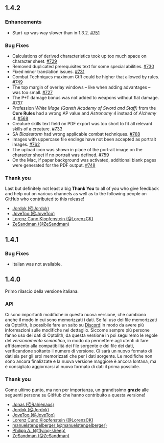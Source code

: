 ## 1.4.2

### Enhancements

- Start-up was way slower than in 1.3.2. [#751](https://github.com/elyukai/optolith-client/issues/751)

### Bug Fixes

- Calculations of derived characteristics took up too much space on character sheet. [#729](https://github.com/elyukai/optolith-client/issues/729)
- Removed duplicated prerequisites text for some special abilities. [#730](https://github.com/elyukai/optolith-client/issues/730)
- Fixed minor translation issues. [#731](https://github.com/elyukai/optolith-client/issues/731)
- Combat Techniques maximum CtR could be higher that allowed by rules. [#749](https://github.com/elyukai/optolith-client/issues/749)
- The top margin of overlay windows – like when adding advantages – was too small. [#727](https://github.com/elyukai/optolith-client/issues/727)
- The P+T damage bonus was not added to weapons without flat damage. [#737](https://github.com/elyukai/optolith-client/issues/737)
- Profession *White Mage (Gareth Academy of Sword and Staff)* from the **Core Rules** had a wrong AP value and *Astronomy 4* instead of *Alchemy 4*. [#568](https://github.com/elyukai/optolith-client/issues/568)
- Creature skills text field on PDF export was too short to fit all relevant skills of a creature. [#733](https://github.com/elyukai/optolith-client/issues/733)
- SA *Bladestorm* had wrong applicable combat techniques. [#768](https://github.com/elyukai/optolith-client/issues/768)
- Images with uppercase file endings have not been accepted as portrait images. [#762](https://github.com/elyukai/optolith-client/issues/762)
- The upload icon was shown in place of the portrait image on the character sheet if no portrait was defined. [#759](https://github.com/elyukai/optolith-client/issues/759)
- On the Mac, if paper background was activated, additional blank pages were generated for the PDF output. [#748](https://github.com/elyukai/optolith-client/issues/748)

### Thank you

Last but definitely not least a big **Thank You** to all of you who give feedback and help out on various channels as well as to the following people on GitHub who contributed to this release!

- [Jordok (@Jordok)](https://github.com/Jordok)
- [JoveToo (@JoveToo)](https://github.com/JoveToo)
- [Lorenz Cuno Klopfenstein (@LorenzCK)](https://github.com/LorenzCK)
- [ZeSandman (@ZeSandman)](https://github.com/ZeSandman)

## 1.4.1

### Bug Fixes

- Italian was not available.

## 1.4.0

Primo rilascio della versione italiana.

### API

Ci sono importanti modifiche in questa nuova versione, che cambiano anche il modo in cui sono memorizzati i dati. Se fai uso dei file memorizzati da Optolith, è possibile fare un salto su [Discord](https://discord.gg/wfdgB9g) in modo da avere più informazioni sulle modifiche nel dettaglio.
Siccome sempre più persone fanno uso dei dati di Optolith, da questa versione in poi seguiremo le regole del *versionamento semantico*, in modo da permettere agli utenti di fare affidamento alla compatibilità dei file sorgente e dei file dei dati, verificandone soltanto il numero di versione.
Ci sarà un nuovo formato di dati sia per gli eroi memorizzati che per i dati sorgente.
Le modifiche non sono ancora finalizzate e la nuova versione maggiore è ancora lontana, ma è consigliato aggiornarsi al nuovo formato di dati il prima possibile.

### Thank you

Come ultimo punto, ma non per importanza, un grandissimo **grazie** alle seguenti persone su GitHub che hanno contribuito a questa versione!

- [Jonas (@Rahjenaos)](https://github.com/Rahjenaos)
- [Jordok (@Jordok)](https://github.com/Jordok)
- [JoveToo (@JoveToo)](https://github.com/JoveToo)
- [Lorenz Cuno Klopfenstein (@LorenzCK)](https://github.com/LorenzCK)
- [manuelstengelberger (@manuelstengelberger)](https://github.com/manuelstengelberger)
- [Philipp A. (@flying-sheep)](https://github.com/flying-sheep)
- [ZeSandman (@ZeSandman)](https://github.com/ZeSandman)
